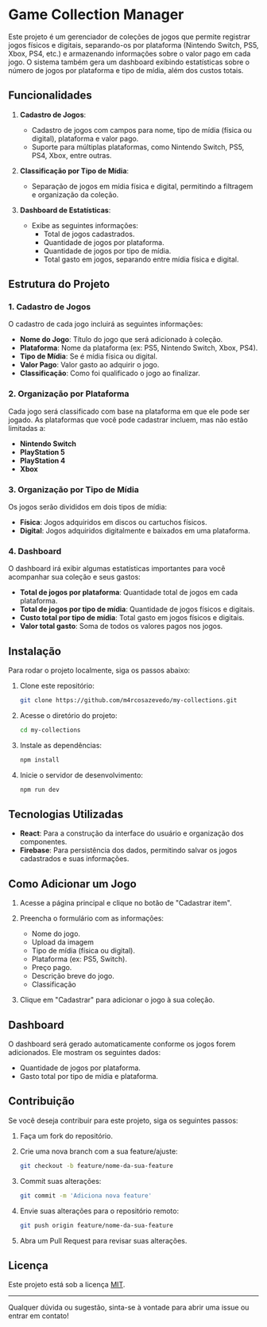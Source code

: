 # Game Collection Manager

Este projeto é um gerenciador de coleções de jogos que permite registrar jogos físicos e digitais, separando-os por plataforma (Nintendo Switch, PS5, Xbox, PS4, etc.) e armazenando informações sobre o valor pago em cada jogo. O sistema também gera um dashboard exibindo estatísticas sobre o número de jogos por plataforma e tipo de mídia, além dos custos totais.

## Funcionalidades

1. **Cadastro de Jogos**:

   - Cadastro de jogos com campos para nome, tipo de mídia (física ou digital), plataforma e valor pago.
   - Suporte para múltiplas plataformas, como Nintendo Switch, PS5, PS4, Xbox, entre outras.

2. **Classificação por Tipo de Mídia**:

   - Separação de jogos em mídia física e digital, permitindo a filtragem e organização da coleção.

3. **Dashboard de Estatísticas**:
   - Exibe as seguintes informações:
     - Total de jogos cadastrados.
     - Quantidade de jogos por plataforma.
     - Quantidade de jogos por tipo de mídia.
     - Total gasto em jogos, separando entre mídia física e digital.

## Estrutura do Projeto

### 1. Cadastro de Jogos

O cadastro de cada jogo incluirá as seguintes informações:

- **Nome do Jogo**: Título do jogo que será adicionado à coleção.
- **Plataforma**: Nome da plataforma (ex: PS5, Nintendo Switch, Xbox, PS4).
- **Tipo de Mídia**: Se é mídia física ou digital.
- **Valor Pago**: Valor gasto ao adquirir o jogo.
- **Classificação**: Como foi qualificado o jogo ao finalizar.

### 2. Organização por Plataforma

Cada jogo será classificado com base na plataforma em que ele pode ser jogado. As plataformas que você pode cadastrar incluem, mas não estão limitadas a:

- **Nintendo Switch**
- **PlayStation 5**
- **PlayStation 4**
- **Xbox**

### 3. Organização por Tipo de Mídia

Os jogos serão divididos em dois tipos de mídia:

- **Física**: Jogos adquiridos em discos ou cartuchos físicos.
- **Digital**: Jogos adquiridos digitalmente e baixados em uma plataforma.

### 4. Dashboard

O dashboard irá exibir algumas estatísticas importantes para você acompanhar sua coleção e seus gastos:

- **Total de jogos por plataforma**: Quantidade total de jogos em cada plataforma.
- **Total de jogos por tipo de mídia**: Quantidade de jogos físicos e digitais.
- **Custo total por tipo de mídia**: Total gasto em jogos físicos e digitais.
- **Valor total gasto**: Soma de todos os valores pagos nos jogos.

## Instalação

Para rodar o projeto localmente, siga os passos abaixo:

1. Clone este repositório:

   ```bash
   git clone https://github.com/m4rcosazevedo/my-collections.git
   ```

2. Acesse o diretório do projeto:

   ```bash
   cd my-collections
   ```

3. Instale as dependências:

   ```bash
   npm install
   ```

4. Inicie o servidor de desenvolvimento:

   ```bash
   npm run dev
   ```

## Tecnologias Utilizadas

- **React**: Para a construção da interface do usuário e organização dos componentes.
- **Firebase**: Para persistência dos dados, permitindo salvar os jogos cadastrados e suas informações.

## Como Adicionar um Jogo

1. Acesse a página principal e clique no botão de "Cadastrar item".
2. Preencha o formulário com as informações:

   - Nome do jogo.
   - Upload da imagem
   - Tipo de mídia (física ou digital).
   - Plataforma (ex: PS5, Switch).
   - Preço pago.
   - Descrição breve do jogo.
   - Classificação

3. Clique em "Cadastrar" para adicionar o jogo à sua coleção.

## Dashboard

O dashboard será gerado automaticamente conforme os jogos forem adicionados. Ele mostram os seguintes dados:

- Quantidade de jogos por plataforma.
- Gasto total por tipo de mídia e plataforma.

## Contribuição

Se você deseja contribuir para este projeto, siga os seguintes passos:

1. Faça um fork do repositório.
2. Crie uma nova branch com a sua feature/ajuste:

   ```bash
   git checkout -b feature/nome-da-sua-feature
   ```

3. Commit suas alterações:

   ```bash
   git commit -m 'Adiciona nova feature'
   ```

4. Envie suas alterações para o repositório remoto:

   ```bash
   git push origin feature/nome-da-sua-feature
   ```

5. Abra um Pull Request para revisar suas alterações.

## Licença

Este projeto está sob a licença [MIT](LICENSE).

---

Qualquer dúvida ou sugestão, sinta-se à vontade para abrir uma issue ou entrar em contato!
